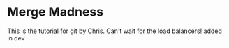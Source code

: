 # Merge Madness

This is the tutorial for git by Chris. Can't wait for the load balancers!
added in dev

